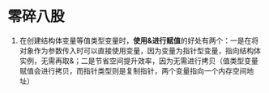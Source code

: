 # 零碎八股

1. 在创建结构体变量等值类型变量时，**使用&进行赋值**的好处有两个：一是在将对象作为参数传入时可以直接使用变量，因为变量为指针型变量，指向结构体实例，无需再取&；二是节省空间提升效率，因为无需进行拷贝（值类型变量赋值会进行拷贝，而指针类型则是复制指针，两个变量指向一个内存空间地址）


